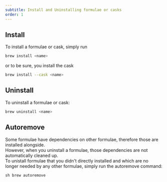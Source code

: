 ```yaml
---
subtitle: Install and Uninstalling formulae or casks
order: 1
---
```


## Install

To install a formulae or cask, simply run

```sh
brew install <name>
```

or to be sure, you install the cask

```sh
brew install --cask <name>
```

## Uninstall

To uninstall a formulae or cask:

```sh
brew uninstall <name>
```

## Autoremove

Some formulae have dependencies on other formulae, therefore those are installed alongside.  
However, when you uninstall a formulae, those dependencies are not automatically cleaned up.  
To unistall formulae that you didn't directly installed and which are no longer needed by any other formulae, simply run the autoremove command:

``sh
brew autoremove
``
